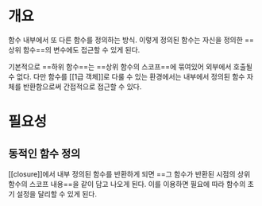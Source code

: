 # 개요
함수 내부에서 또 다른 함수를 정의하는 방식. 이렇게 정의된 함수는 자신을 정의한 ==상위 함수==의 변수에도 접근할 수 있게 된다.

기본적으로 ==하위 함수==는 ==상위 함수의 스코프==에 묶여있어 외부에서 호출될 수 없다. 다만 함수를 [[1급 객체]]로 다룰 수 있는 환경에서는 내부에서 정의된 함수 자체를 반환함으로써 간접적으로 접근할 수 있다.

# 필요성
## 동적인 함수 정의
[[closure]]에서 내부 정의된 함수를 반환하게 되면 ==그 함수가 반환된 시점의 상위 함수의 스코프 내용==을 같이 담고 나오게 된다. 이를 이용하면 필요에 따라 함수의 초기 설정을 달리할 수 있게 된다.